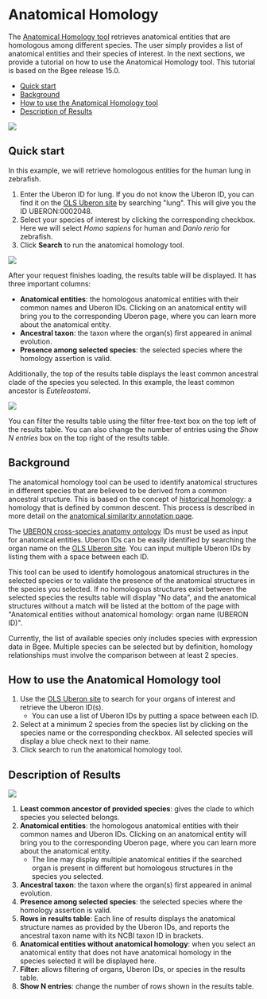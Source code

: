 # Anatomical Homology

The [Anatomical Homology tool](https://www.bgee.org/search/anatomical-homology) retrieves anatomical entities that are homologous among different species. The user simply provides a list of anatomical entities and their species of interest. In the next sections, we provide a tutorial on how to use the Anatomical Homology tool. This tutorial is based on the Bgee release 15.0.

* [Quick start](#quick-start)
* [Background](#background)
* [How to use the Anatomical Homology tool](#how-to-use-the-anatomical-homology-tool)
* [Description of Results](#description-of-results)

![](../img/doc/anatomical-homology/anatomical-homology-header.png#tutoimgborder)

## Quick start
In this example, we will retrieve homologous entities for the human lung in zebrafish.
1. Enter the Uberon ID for lung. If you do not know the Uberon ID, you can find it on the [OLS Uberon site](https://www.ebi.ac.uk/ols/ontologies/uberon) by searching "lung". This will give you the ID UBERON:0002048.
2. Select your species of interest by clicking the corresponding checkbox. Here we will select _Homo sapiens_ for human and _Danio rerio_ for zebrafish.
3. Click **Search** to run the anatomical homology tool.

![](../img/doc/anatomical-homology/complete-form.png#tutoimgborder)

After your request finishes loading, the results table will be displayed. It has three important columns:
* **Anatomical entities**: the homologous anatomical entities with their common names and Uberon IDs. Clicking on an anatomical entity will bring you to the corresponding Uberon page, where you can learn more about the anatomical entity.
* **Ancestral taxon**: the taxon where the organ(s) first appeared in animal evolution.
* **Presence among selected species**: the selected species where the homology assertion is valid.

Additionally, the top of the results table displays the least common ancestral clade of the species you selected. In this example, the least common ancestor is _Euteleostomi_.

![](../img/doc/anatomical-homology/results-table.png#tutoimgborder)

You can filter the results table using the filter free-text box on the top left of the results table. You can also change the number of entries using the _Show N entries_ box on the top right of the results table.


## Background
The anatomical homology tool can be used to identify anatomical structures in different species that are believed to be derived from a common ancestral structure. This is based on the concept of [historical homology](https://www.ebi.ac.uk/ols/ontologies/hom/terms?iri=http%3A%2F%2Fpurl.obolibrary.org%2Fobo%2FHOM_0000007): a homology that is defined by common descent. This process is described in more detail on the [anatomical similarity annotation page](https://github.com/BgeeDB/anatomical-similarity-annotations/wiki/Similarity-annotations).

The [UBERON cross-species anatomy ontology](https://www.ebi.ac.uk/ols/ontologies/uberon) IDs must be used as input for anatomical entities. Uberon IDs can be easily identified by searching the organ name on the [OLS Uberon site](https://www.ebi.ac.uk/ols/ontologies/uberon). You can input multiple Uberon IDs by listing them with a space between each ID.

This tool can be used to identify homologous anatomical structures in the selected species or to validate the presence of the anatomical structures in the species you selected. If no homologous structures exist between the selected species the results table will display "No data", and the anatomical structures without a match will be listed at the bottom of the page with "Anatomical entities without anatomical homology: organ name (UBERON ID)".

Currently, the list of available species only includes species with expression data in Bgee. Multiple species can be selected but by definition, homology relationships must involve the comparison between at least 2 species.

## How to use the Anatomical Homology tool
1. Use the [OLS Uberon site](https://www.ebi.ac.uk/ols/ontologies/uberon) to search for your organs of interest and retrieve the Uberon ID(s).
    - You can use a list of Uberon IDs by putting a space between each ID.
2. Select at a minimum 2 species from the species list by clicking on the species name or the corresponding checkbox. All selected species will display a blue check next to their name.
3. Click search to run the anatomical homology tool.

## Description of Results
![](../img/doc/anatomical-homology/full-results-table-numbered.png#tutoimgborder)
1. **Least common ancestor of provided species**: gives the clade to which species you selected belongs.
2. **Anatomical entities**: the homologous anatomical entities with their common names and Uberon IDs. Clicking on an anatomical entity will bring you to the corresponding Uberon page, where you can learn more about the anatomical entity.
     * The line may display multiple anatomical entities if the searched organ is present in different but homologous structures in the species you selected.
3. **Ancestral taxon**: the taxon where the organ(s) first appeared in animal evolution.
4. **Presence among selected species**: the selected species where the homology assertion is valid.
5. **Rows in results table**: Each line of results displays the anatomical structure names as provided by the Uberon IDs, and reports the ancestral taxon name with its NCBI taxon ID in brackets.
6. **Anatomical entities without anatomical homology**: when you select an anatomical entity that does not have anatomical homology in the species selected it will be displayed here.
7. **Filter**: allows filtering of organs, Uberon IDs, or species in the results table.
8. **Show N entries**: change the number of rows shown in the results table.

